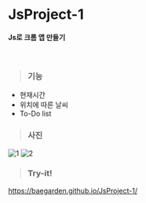 # JsProject-1
<strong>Js로 크롬 앱 만들기</strong><br><br><br>

> ### 기능 
* 현재시간
* 위치에 따른 날씨
* To-Do list

> ### 사진 
![1](https://user-images.githubusercontent.com/76520025/107036363-e23cff80-67fc-11eb-98e0-7528bd421b12.JPG)
![2](https://user-images.githubusercontent.com/76520025/107036373-e6691d00-67fc-11eb-9d78-40cd5d2c1684.JPG)

> ### Try-it! 
https://baegarden.github.io/JsProject-1/
